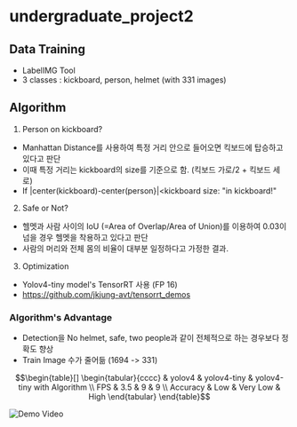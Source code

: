 # undergraduate_project2

## Data Training
* LabelIMG Tool
* 3 classes : kickboard, person, helmet (with 331 images)

## Algorithm
1. Person on kickboard?
  * Manhattan Distance를 사용하여 특정 거리 안으로 들어오면 킥보드에 탑승하고 있다고 판단
  * 이때 특정 거리는 kickboard의 size를 기준으로 함. (킥보드 가로/2 + 킥보드 세로)
  * If |center(kickboard)-center(person}|<kickboard size: "in kickboard!"
                                                  
2. Safe or Not?
  * 헬멧과 사람 사이의 IoU (=Area of Overlap/Area of Union)를 이용하여 0.03이 넘을 경우 헬멧을 착용하고 있다고 판단
  * 사람의 머리와 전체 몸의 비율이 대부분 일정하다고 가정한 결과.

3. Optimization
  * Yolov4-tiny model's TensorRT 사용 (FP 16)
  * https://github.com/jkjung-avt/tensorrt_demos


### Algorithm's Advantage
* Detection을 No helmet, safe, two people과 같이 전체적으로 하는 경우보다 정확도 향상
* Train Image 수가 줄어듦 (1694 -> 331)
```math
\begin{table}[]
\begin{tabular}{cccc}
         & yolov4 & yolov4-tiny & yolov4-tiny with Algorithm \\
FPS      & 3.5    & 9           & 9                          \\
Accuracy & Low    & Very Low    & High                      
\end{tabular}
\end{table}
```

![Demo Video](./demo2.gif)
